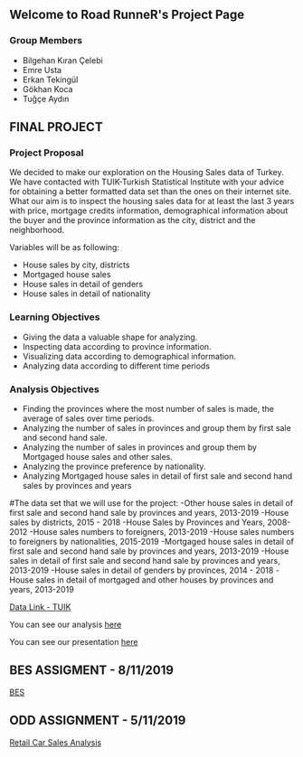 ## Welcome to Road RunneR's Project Page 

### Group Members 
   * Bilgehan Kıran Çelebi
   * Emre Usta
   * Erkan Tekingül
   * Gökhan Koca
   * Tuğçe Aydın

## FINAL PROJECT 

### Project Proposal

We decided to make our exploration on the Housing Sales data of Turkey. We have contacted with TUIK-Turkish Statistical Institute with your advice for obtaining a better formatted data set than the ones on their internet site.  
What our aim is to inspect the housing sales data for at least the last 3 years with price, mortgage credits information, demographical information about the buyer and the province information as the city, district and the neighborhood.    

Variables will be as following:
- House sales by city, districts 
- Mortgaged house sales 
- House sales in detail of genders
- House sales in detail of nationality

### Learning Objectives
- Giving the data a valuable shape for analyzing.
- Inspecting data according to  province information.
- Visualizing data according to  demographical information.
- Analyzing data according to different time periods 

### Analysis Objectives
- Finding the provinces where the most number of sales is made, the average of sales over time periods.
- Analyzing the number of sales in provinces and group them by first sale and second hand sale.
- Analyzing the number of sales in provinces and group them by Mortgaged house sales and other sales.
- Analyzing the province preference by nationality. 
- Analyzing Mortgaged house sales in detail of first sale and second hand sales by provinces and years
   
#The data set that we will use for the project: 
    -Other house sales in detail of first sale and second hand sale by provinces and years, 2013-2019 
    -House sales by districts, 2015  - 2018 
    -House Sales by Provinces and Years, 2008-2012
    -House sales numbers to foreigners, 2013-2019
    -House sales numbers to foreigners by nationalities, 2015-2019
    -Mortgaged house sales in detail of first sale and second hand sale by provinces and years, 2013-2019
    -House sales in detail of first sale and second hand sale by provinces and years, 2013-2019
    -House sales in detail of genders by provinces, 2014 - 2018 
    -House sales in detail of mortgaged and other houses by provinces and years, 2013-2019 
  
[Data Link - TUIK ](http://www.tuik.gov.tr/PreTablo.do?alt_id=1056 ) 
  
You can see our analysis [here](RoadRunneR-Term-Project.html)

You can see our presentation [here](https://github.com/pjournal/mef03g-road-runner/blob/master/HouseSalesRoadRunner.pptx)


## BES ASSIGMENT - 8/11/2019
[BES](road-runner_BES-Assignment.html)


## ODD ASSIGNMENT - 5/11/2019

[Retail Car Sales Analysis](road-runner_ODD-Assignment.html)




